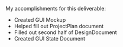 My accomplishments for this deliverable:
* Created GUI Mockup
* Helped fill out ProjectPlan document
* Filled out second half of DesignDocument
* Created GUI State Document
